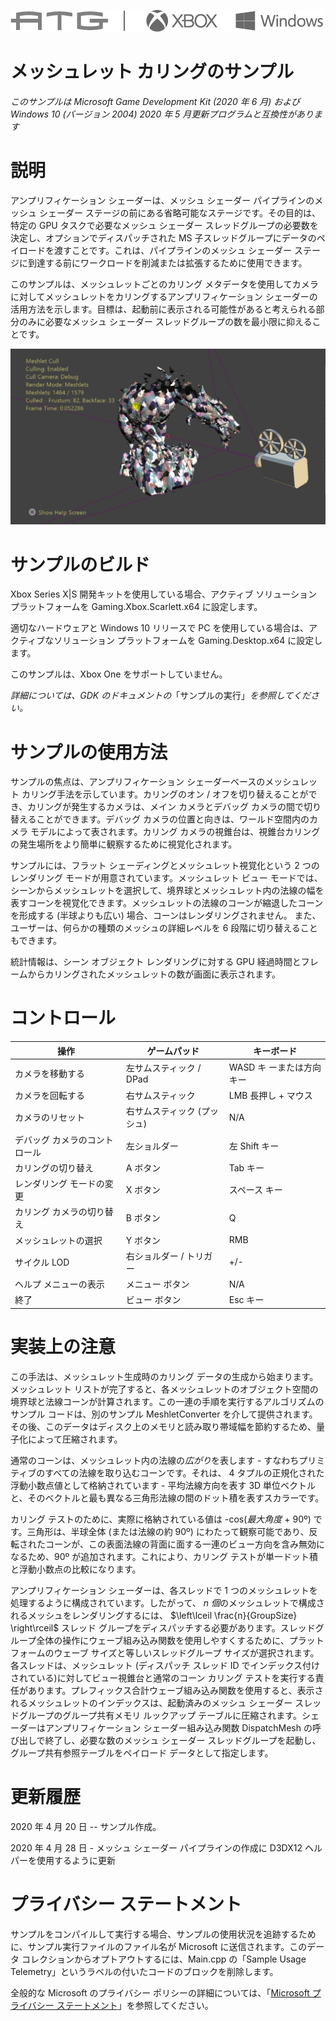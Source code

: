   ![](./media/image1.png)

#   メッシュレット カリングのサンプル

*このサンプルは Microsoft Game Development Kit (2020 年 6 月) および
Windows 10 (バージョン 2004) 2020 年 5
月更新プログラムと互換性があります*

# 説明

アンプリフィケーション シェーダーは、メッシュ シェーダー
パイプラインのメッシュ シェーダー
ステージの前にある省略可能なステージです。その目的は、特定の GPU
タスクで必要なメッシュ シェーダー
スレッドグループの必要数を決定し、オプションでディスパッチされた MS
子スレッドグループにデータのペイロードを渡すことです。これは、パイプラインのメッシュ
シェーダー
ステージに到達する前にワークロードを削減または拡張するために使用できます。

このサンプルは、メッシュレットごとのカリング
メタデータを使用してカメラに対してメッシュレットをカリングするアンプリフィケーション
シェーダーの活用方法を示します。目標は、起動前に表示される可能性があると考えられる部分のみに必要なメッシュ
シェーダー スレッドグループの数を最小限に抑えることです。

![](./media/image3.png)

# サンプルのビルド

Xbox Series X|S 開発キットを使用している場合、アクティブ ソリューション
プラットフォームを Gaming.Xbox.Scarlett.x64 に設定します。

適切なハードウェアと Windows 10 リリースで PC
を使用している場合は、アクティブなソリューション プラットフォームを
Gaming.Desktop.x64 に設定します。

このサンプルは、Xbox One をサポートしていません。

*詳細については、GDK
のドキュメントの*「サンプルの実行」*を参照してください。*

# サンプルの使用方法

サンプルの焦点は、アンプリフィケーション
シェーダーベースのメッシュレット
カリング手法を示しています。カリングのオン /
オフを切り替えることができ、カリングが発生するカメラは、メイン
カメラとデバッグ カメラの間で切り替えることができます。デバッグ
カメラの位置と向きは、ワールド空間内のカメラ
モデルによって表されます。カリング
カメラの視錐台は、視錐台カリングの発生場所をより簡単に観察するために視覚化されます。

サンプルには、フラット シェーディングとメッシュレット視覚化という 2
つのレンダリング モードが用意されています。メッシュレット ビュー
モードでは、シーンからメッシュレットを選択して、境界球とメッシュレット内の法線の幅を表すコーンを視覚化できます。メッシュレットの法線のコーンが縮退したコーンを形成する
(半球よりも広い) 場合、コーンはレンダリングされません。
また、ユーザーは、何らかの種類のメッシュの詳細レベルを 6
段階に切り替えることもできます。

統計情報は、シーン オブジェクト レンダリングに対する GPU
経過時間とフレームからカリングされたメッシュレットの数が画面に表示されます。

# コントロール

| 操作                         |  ゲームパッド     |  キーボード        |
|------------------------------|------------------|-------------------|
| カメラを移動する  |  左サムスティック / DPad  |  WASD キ ーまたは方向キー  |
| カメラを回転する  |  右サムスティック  |  LMB 長押し + マウス            |
| カメラのリセット  |  右サムスティック (プッシュ) |  N/A |
| デバッグ カメラのコントロール |  左ショルダー  |  左 Shift キー |
| カリングの切り替え           |  A ボタン         |  Tab キー          |
| レンダリング モードの変更    |  X ボタン         |  スペース キー     |
| カリング カメラの切り替え    |  B ボタン         |  Q                 |
| メッシュレットの選択         |  Y ボタン         |  RMB               |
| サイクル LOD  |  右ショルダー / トリガー |  +/- |
| ヘルプ メニューの表示        |  メニュー ボタン  |  N/A               |
| 終了                         |  ビュー ボタン    |  Esc キー          |

# 実装上の注意

この手法は、メッシュレット生成時のカリング
データの生成から始まります。メッシュレット
リストが完了すると、各メッシュレットのオブジェクト空間の境界球と法線コーンが計算されます。この一連の手順を実行するアルゴリズムのサンプル
コードは、別のサンプル MeshletConverter
を介して提供されます。その後、このデータはディスク上のメモリと読み取り帯域幅を節約するため、量子化によって圧縮されます。

通常のコーンは、メッシュレット内の法線の*広がり*を表します -
すなわちプリミティブのすべての法線を取り込むコーンです。それは、 4
タプルの正規化された浮動小数点値として格納されています -
平均法線方向を表す 3D
単位ベクトルと、そのベクトルと最も異なる三角形法線の間のドット積を表すスカラーです。

カリング テストのために、実際に格納されている値は -cos(*最大角度* + 90º)
です。三角形は、半球全体 (または法線の約 90º)
にわたって観察可能であり、反転されたコーンが、この表面法線の背面に面する一連のビュー方向を含み無効になるため、90º
が追加されます。これにより、カリング
テストが単一ドット積と浮動小数点の比較になります。

アンプリフィケーション シェーダーは、各スレッドで 1
つのメッシュレットを処理するように構成されています。したがって、 *n
個*のメッシュレットで構成されるメッシュをレンダリングするには、
$\left\lceil \frac{n}{GroupSize} \right\rceil$ スレッド
グループをディスパッチする必要があります。スレッドグループ全体の操作にウェーブ組み込み関数を使用しやすくするために、プラットフォームのウェーブ
サイズと等しいスレッドグループ
サイズが選択されます。各スレッドは、メッシュレット (ディスパッチ
スレッド ID
でインデックス付けされている)に対してビュー視錐台と通常のコーン カリング
テストを実行する責任があります。プレフィックス合計ウェーブ組み込み関数を使用すると、表示されるメッシュレットのインデックスは、起動済みのメッシュ
シェーダー スレッドグループのグループ共有メモリ ルックアップ
テーブルに圧縮されます。シェーダーはアンプリフィケーション
シェーダー組み込み関数 DispatchMesh
の呼び出しで終了し、必要な数のメッシュ シェーダー
スレッドグループを起動し、グループ共有参照テーブルをペイロード
データとして指定します。

# 更新履歴

2020 年 4 月 20 日 -- サンプル作成。

2020 年 4 月 28 日 - メッシュ シェーダー パイプラインの作成に D3DX12
ヘルパーを使用するように更新

# プライバシー ステートメント

サンプルをコンパイルして実行する場合、サンプルの使用状況を追跡するために、サンプル実行ファイルのファイル名が
Microsoft に送信されます。このデータ
コレクションからオプトアウトするには、Main.cpp の「Sample Usage
Telemetry」というラベルの付いたコードのブロックを削除します。

全般的な Microsoft のプライバシー ポリシーの詳細については、「[Microsoft
プライバシー
ステートメント](https://privacy.microsoft.com/en-us/privacystatement/)」を参照してください。
